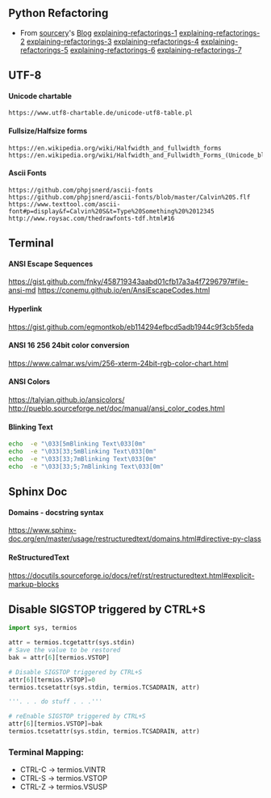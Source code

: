 ## Python Refactoring
* From [sourcery](https://sourcery.ai/blog)'s [Blog](https://sourcery.ai/blog/)
    [explaining-refactorings-1](https://sourcery.ai/blog/explaining-refactorings-1/)
    [explaining-refactorings-2](https://sourcery.ai/blog/explaining-refactorings-2/)
    [explaining-refactorings-3](https://sourcery.ai/blog/explaining-refactorings-3/)
    [explaining-refactorings-4](https://sourcery.ai/blog/explaining-refactorings-4/)
    [explaining-refactorings-5](https://sourcery.ai/blog/explaining-refactorings-5/)
    [explaining-refactorings-6](https://sourcery.ai/blog/explaining-refactorings-6/)
    [explaining-refactorings-7](https://sourcery.ai/blog/explaining-refactorings-7/)

## UTF-8
#### Unicode chartable
    https://www.utf8-chartable.de/unicode-utf8-table.pl
#### Fullsize/Halfsize forms
    https://en.wikipedia.org/wiki/Halfwidth_and_fullwidth_forms
    https://en.wikipedia.org/wiki/Halfwidth_and_Fullwidth_Forms_(Unicode_block)
#### Ascii Fonts
    https://github.com/phpjsnerd/ascii-fonts
    https://github.com/phpjsnerd/ascii-fonts/blob/master/Calvin%20S.flf
    https://www.texttool.com/ascii-font#p=display&f=Calvin%20S&t=Type%20Something%20%2012345
    http://www.roysac.com/thedrawfonts-tdf.html#16

## Terminal
#### ANSI Escape Sequences
https://gist.github.com/fnky/458719343aabd01cfb17a3a4f7296797#file-ansi-md
https://conemu.github.io/en/AnsiEscapeCodes.html
#### Hyperlink
https://gist.github.com/egmontkob/eb114294efbcd5adb1944c9f3cb5feda
#### ANSI 16 256 24bit color conversion
https://www.calmar.ws/vim/256-xterm-24bit-rgb-color-chart.html
#### ANSI Colors
https://talyian.github.io/ansicolors/
http://pueblo.sourceforge.net/doc/manual/ansi_color_codes.html

#### Blinking Text
```bash
echo  -e "\033[5mBlinking Text\033[0m"
echo  -e "\033[33;5mBlinking Text\033[0m"
echo  -e "\033[33;7mBlinking Text\033[0m"
echo  -e "\033[33;5;7mBlinking Text\033[0m"
```

## Sphinx Doc
#### Domains - docstring syntax
https://www.sphinx-doc.org/en/master/usage/restructuredtext/domains.html#directive-py-class
#### ReStructuredText
https://docutils.sourceforge.io/docs/ref/rst/restructuredtext.html#explicit-markup-blocks

## Disable SIGSTOP triggered by CTRL+S
```python
import sys, termios

attr = termios.tcgetattr(sys.stdin)
# Save the value to be restored
bak = attr[6][termios.VSTOP]

# Disable SIGSTOP triggered by CTRL+S
attr[6][termios.VSTOP]=0
termios.tcsetattr(sys.stdin, termios.TCSADRAIN, attr)

'''. . . do stuff . . .'''

# reEnable SIGSTOP triggered by CTRL+S
attr[6][termios.VSTOP]=bak
termios.tcsetattr(sys.stdin, termios.TCSADRAIN, attr)
```
### Terminal Mapping:
 - CTRL-C -> termios.VINTR
 - CTRL-S -> termios.VSTOP
 - CTRL-Z -> termios.VSUSP